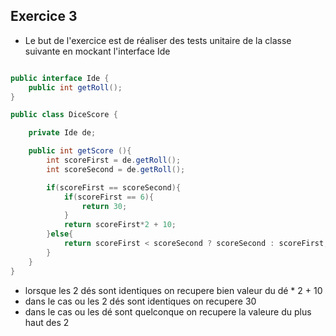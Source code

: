 ## Exercice 3

- Le but de l'exercice est de réaliser des tests unitaire de la classe suivante en mockant l'interface Ide

```java

public interface Ide {
    public int getRoll();
}

public class DiceScore {

    private Ide de;

    public int getScore (){
        int scoreFirst = de.getRoll();
        int scoreSecond = de.getRoll();

        if(scoreFirst == scoreSecond){
            if(scoreFirst == 6){
                return 30;
            }
            return scoreFirst*2 + 10;
        }else{
            return scoreFirst < scoreSecond ? scoreSecond : scoreFirst;
        }
    }
}

```

- lorsque les 2 dés sont identiques on recupere bien valeur du dé * 2 + 10
- dans le cas ou les 2 dés sont identiques on recupere 30
- dans le cas ou les dé sont quelconque on recupere la valeure du plus haut des 2
